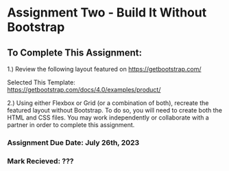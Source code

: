 # Assignment Two - Build It Without Bootstrap
 
## To Complete This Assignment: 

1.) Review the following layout featured on https://getbootstrap.com/

Selected This Template: https://getbootstrap.com/docs/4.0/examples/product/

2.) Using either Flexbox or Grid (or a combination of both), recreate the featured layout without Bootstrap. To do so, you will need to create both the HTML and CSS files. You may work independently or collaborate with a partner in order to complete this assignment.

### Assignment Due Date: July 26th, 2023
### Mark Recieved: ???

